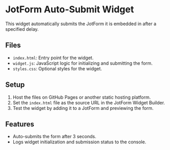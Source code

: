 # JotForm Auto-Submit Widget

This widget automatically submits the JotForm it is embedded in after a specified delay.

## Files
- `index.html`: Entry point for the widget.
- `widget.js`: JavaScript logic for initializing and submitting the form.
- `styles.css`: Optional styles for the widget.

## Setup
1. Host the files on GitHub Pages or another static hosting platform.
2. Set the `index.html` file as the source URL in the JotForm Widget Builder.
3. Test the widget by adding it to a JotForm and previewing the form.

## Features
- Auto-submits the form after 3 seconds.
- Logs widget initialization and submission status to the console.
